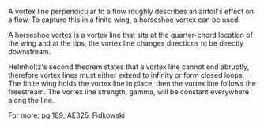 A vortex line perpendicular to a flow roughly describes an airfoil's effect on a flow. To capture this in a finite wing, a horseshoe vortex can be used.

A horseshoe vortex is a vortex line that sits at the quarter-chord location of the wing and at the tips, the vortex line changes directions to be directly downstream. 

Helmholtz's second theorem states that a vortex line cannot end abruptly, therefore vortex lines must either extend to infinity or form closed loops. The finite wing holds the vortex line in place, then the vortex line follows the freestream. The vortex line strength, gamma, will be constant everywhere along the line. 

For more:
pg 189, AE325, Fidkowski